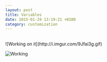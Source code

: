 ```yaml
---
layout: post
title: Variables
date: 2015-01-29 13:19:21 +0100
category: customization
---
```


<br>
![Working on it](http://i.imgur.com/9Jfai3g.gif)

![Working](http://i.imgur.com/tx7WS.gif)
